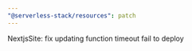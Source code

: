 ```yaml
---
"@serverless-stack/resources": patch
---
```


NextjsSite: fix updating function timeout fail to deploy
